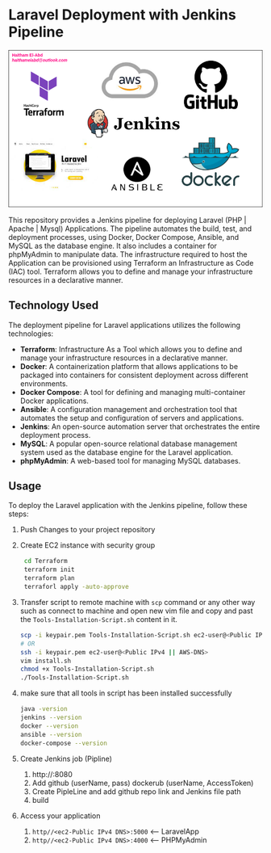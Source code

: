 # Laravel Deployment with Jenkins Pipeline

<img src="./img.png" style="zoom: 80%;" />

This repository provides a Jenkins pipeline for deploying Laravel (PHP | Apache | Mysql) Applications. The pipeline automates the build, test, and deployment processes, using Docker, Docker Compose, Ansible, and MySQL as the database engine. It also includes a container for phpMyAdmin to manipulate data. The infrastructure required to host the Application can be provisioned using Terraform an Infrastructure as Code (IAC) tool. Terraform allows you to define and manage your infrastructure resources in a declarative manner.

## Technology Used

The deployment pipeline for Laravel applications utilizes the following technologies:

- **Terraform**: Infrastructure As a Tool which allows you to define and manage your infrastructure resources in a declarative manner.
- **Docker**: A containerization platform that allows applications to be packaged into containers for consistent deployment across different environments.
- **Docker Compose**: A tool for defining and managing multi-container Docker applications.
- **Ansible**: A configuration management and orchestration tool that automates the setup and configuration of servers and applications.
- **Jenkins**: An open-source automation server that orchestrates the entire deployment process.
- **MySQL**: A popular open-source relational database management system used as the database engine for the Laravel application.
- **phpMyAdmin**: A web-based tool for managing MySQL databases.

## Usage
 
To deploy the Laravel application with the Jenkins pipeline, follow these steps:

1. Push Changes to your project repository

2. Create EC2 instance with security group 

   ```bash 
    cd Terraform
    terraform init
    terraform plan
    terraforl apply -auto-approve
   ```

3. Transfer script to remote machine with `scp` command or any other way such as connect to machine and open new vim file and copy and past the `Tools-Installation-Script.sh` content in it. 

   ```bash 
   scp -i keypair.pem Tools-Installation-Script.sh ec2-user@<Public IPv4 || AWS-DNS>:/ 
   # OR
   ssh -i keypair.pem ec2-user@<Public IPv4 || AWS-DNS>
   vim install.sh
   chmod +x Tools-Installation-Script.sh
   ./Tools-Installation-Script.sh
   ```

4. make sure that all tools in script has been installed successfully 

   ```bash
   java -version
   jenkins --version
   docker --version
   ansible --version
   docker-compose --version
   ```
5. Create Jenkins job (Pipline)

   1. http://<ec2-Public IPv4 DNS>:8080
   2. Add github (userName, pass) dockerub (userName, AccessToken)
   3. Create PipleLine and add github repo link and Jenkins file path 
   4. build 

6. Access your application

   1. `http//<ec2-Public IPv4 DNS>:5000` <-- LaravelApp
   2. `http//<ec2-Public IPv4 DNS>:4000` <-- PHPMyAdmin

   
